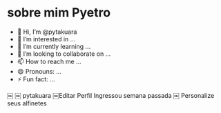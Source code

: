 # sobre mim **Pyetro**


- 👋 Hi, I’m @pytakuara
- 👀 I’m interested in ...
- 🌱 I’m currently learning ...
- 💞️ I’m looking to collaborate on ...
- 📫 How to reach me ...
- 😄 Pronouns: ...
- ⚡ Fun fact: ...

<!---
pytakuara/pytakuara is a ✨ special ✨ repository because its `README.md` (this file) appears on your GitHub profile.
You can click the Preview link to take a look at your changes.
--->

￼
￼
pytakuara
￼Editar Perfil
Ingressou semana passada
￼
Personalize seus alfinetes
